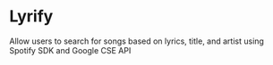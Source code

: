 # Lyrify
Allow users to search for songs based on lyrics, title, and artist using Spotify SDK and Google CSE API
